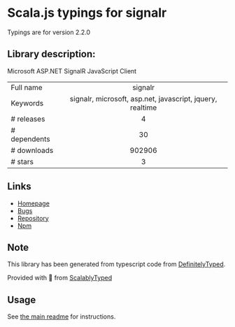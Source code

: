 
# Scala.js typings for signalr

Typings are for version 2.2.0

## Library description:
Microsoft ASP.NET SignalR JavaScript Client

|                    |                 |
| ------------------ | :-------------: |
| Full name          | signalr |
| Keywords           | signalr, microsoft, asp.net, javascript, jquery, realtime |
| # releases         | 4 |
| # dependents       | 30 |
| # downloads        | 902906 |
| # stars            | 3 |

## Links
- [Homepage](https://github.com/SignalR/SignalR)
- [Bugs](https://github.com/SignalR/SignalR/issues)
- [Repository](https://github.com/signalr/bower-signalr)
- [Npm](https://www.npmjs.com/package/signalr)
    


## Note
This library has been generated from typescript code from [DefinitelyTyped](https://definitelytyped.org).

Provided with :purple_heart: from [ScalablyTyped](https://github.com/oyvindberg/ScalablyTyped)

## Usage
See [the main readme](../../readme.md) for instructions.


